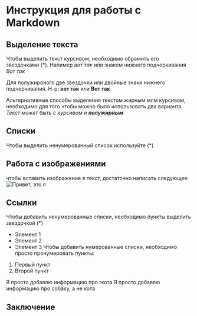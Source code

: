 # Инструкция для работы с  Markdown

## Выделение текста
Чтобы выделить текст курсивом, необходимо обрамить его звездочками (*). Напимер *вот так* или знаком нижнего подчеркивания _Вот так_

Для полужироного две звездочки или двойные знаки нижнего подчеркивания. Н-р: **вот так** или __Вот так__

Альтернативные способы выделения текстом жирным млм курсивом, необходимо для того чтобы можно было использовать два варианта. 
_Текст может быть с курсивом и **полужирным**_
## Списки
 Чтобы выделить ненумерованный список используйте (*)
## Работа с изображениями
чтобы вставить изображение в текст, достаточно написать следующее:
![Привет, это я](%D1%8F%D1%8F.jpg)
## Ссылки
Чтобы добавить ненумерованные списки, необходимо пункты выделить звездочкой (*)
* Элемент 1
* Элемент 2
* Элемент 3
Чтобы добавить нумерованные списки, необходимо просто пронумеровать пункты:

1. Первый пункт
2. Второй пункт

Я просто добавлю информацию про rкота
Я просто добавлю информацию про собаку, а не кота



## Заключение